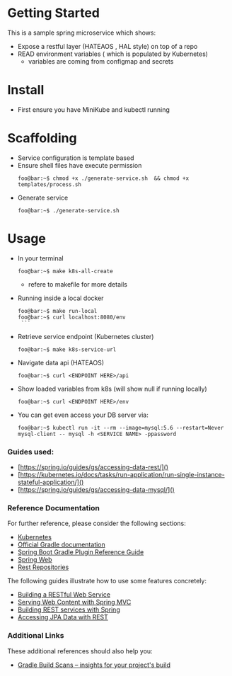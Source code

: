 # Getting Started

This is a sample spring microservice which shows:

- Expose a restful layer  (HATEAOS , HAL style) on top of a repo
- READ environment variables ( which is populated by Kubernetes)
    - variables are coming from configmap and secrets 
    
# Install

- First ensure you have MiniKube and kubectl running

# Scaffolding 
- Service configuration is template based
- Ensure shell files have execute permission
    ```console
    foo@bar:~$ chmod +x ./generate-service.sh  && chmod +x templates/process.sh  
    ``` 
- Generate service 
    ```console
    foo@bar:~$ ./generate-service.sh
    ``` 


# Usage

- In your terminal

    ```console
    foo@bar:~$ make k8s-all-create    
    ```
    - refere to makefile for more details

- Running inside a local docker
     ```console
     foo@bar:~$ make run-local 
     foo@bar:~$ curl localhost:8080/env 
      ```
- Retrieve service endpoint (Kubernetes cluster)
    ```console
    foo@bar:~$ make k8s-service-url   
    ``` 
- Navigate data api  (HATEAOS)
     ```console
     foo@bar:~$ curl <ENDPOINT HERE>/api 
     ```
- Show loaded variables from k8s (will show null if running locally) 
     ```console
     foo@bar:~$ curl <ENDPOINT HERE>/env 
     ```
- You can get even access your DB server via:
    ```console
    foo@bar:~$ kubectl run -it --rm --image=mysql:5.6 --restart=Never mysql-client -- mysql -h <SERVICE NAME> -ppassword
    ```

### Guides used:

* [https://spring.io/guides/gs/accessing-data-rest/]()
* [https://kubernetes.io/docs/tasks/run-application/run-single-instance-stateful-application/]()
* [https://spring.io/guides/gs/accessing-data-mysql/]()
### Reference Documentation
For further reference, please consider the following sections:

* [Kubernetes](https://kubernetes.io/docs/concepts/)
* [Official Gradle documentation](https://docs.gradle.org)
* [Spring Boot Gradle Plugin Reference Guide](https://docs.spring.io/spring-boot/docs/2.2.0.RELEASE/gradle-plugin/reference/html/)
* [Spring Web](https://docs.spring.io/spring-boot/docs/2.2.0.RELEASE/reference/htmlsingle/#boot-features-developing-web-applications)
* [Rest Repositories](https://docs.spring.io/spring-boot/docs/2.2.0.RELEASE/reference/htmlsingle/#howto-use-exposing-spring-data-repositories-rest-endpoint)


The following guides illustrate how to use some features concretely:

* [Building a RESTful Web Service](https://spring.io/guides/gs/rest-service/)
* [Serving Web Content with Spring MVC](https://spring.io/guides/gs/serving-web-content/)
* [Building REST services with Spring](https://spring.io/guides/tutorials/bookmarks/)
* [Accessing JPA Data with REST](https://spring.io/guides/gs/accessing-data-rest/)

### Additional Links
These additional references should also help you:

* [Gradle Build Scans – insights for your project's build](https://scans.gradle.com#gradle)


